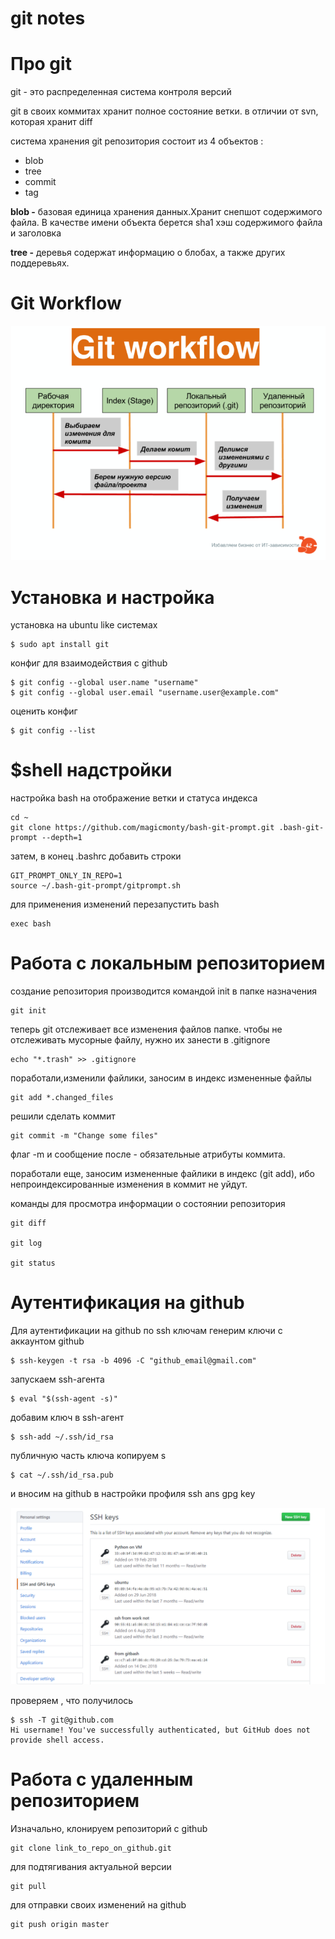 # git notes

# Про git

git -  это распределенная система контроля версий 

git в своих коммитах хранит полное состояние ветки. в отличии от svn, которая хранит diff 

система хранения git репозитория состоит из  4 объектов :

- blob
- tree
- commit
- tag

**blob -** базовая единица хранения данных.Хранит снепшот содержимого файла. В качестве имени объекта берется sha1 хэш содержимого файла и заголовка

**tree -** деревья содержат информацию о блобах, а также других поддеревьях.

# Git Workflow

![](gwf-31ba7b10-c767-4ca8-8556-16d6c79caf59.png)

# Установка и настройка

установка на ubuntu like системах

    $ sudo apt install git   

конфиг для взаимодействия с github

    $ git config --global user.name "username"
    $ git config --global user.email "username.user@example.com"

оценить конфиг

    $ git config --list

# $shell надстройки

настройка bash на отображение ветки и статуса индекса

    cd ~
    git clone https://github.com/magicmonty/bash-git-prompt.git .bash-git-prompt --depth=1

затем, в конец .bashrc добавить строки 

    GIT_PROMPT_ONLY_IN_REPO=1
    source ~/.bash-git-prompt/gitprompt.sh

для применения изменений перезапустить bash

    exec bash

# Работа с локальным репозиторием

создание репозитория  производится командой init в папке назначения

    git init

теперь git отслеживает все изменения файлов  папке. чтобы не отслеживать мусорные файлу, нужно их занести в .gitignore

    echo "*.trash" >> .gitignore

поработали,изменили файлики, заносим в индекс измененные  файлы

    git add *.changed_files

решили сделать коммит

    git commit -m "Change some files"

флаг -m и сообщение после - обязательные атрибуты коммита.

поработали еще, заносим измененные файлики в индекс (git add), ибо непроиндексированные изменения в коммит не уйдут.

команды для просмотра информации о состоянии репозитория

    git diff

    git log

    git status

# Аутентификация на github

Для аутентификации на github по ssh ключам  генерим ключи с аккаунтом github

    $ ssh-keygen -t rsa -b 4096 -C "github_email@gmail.com"

запускаем ssh-агента

    $ eval "$(ssh-agent -s)"

добавим ключ в ssh-агент

    $ ssh-add ~/.ssh/id_rsa

публичную часть ключа копируем s

    $ cat ~/.ssh/id_rsa.pub

и вносим на github в настройки профиля ssh ans gpg key

![](gitssh-c7cf515e-b2d5-472a-a785-f93c2c6c84b4.png)

проверяем , что получилось

    $ ssh -T git@github.com
    Hi username! You've successfully authenticated, but GitHub does not provide shell access.

# Работа с удаленным репозиторием

Изначально, клонируем репозиторий с github

    git clone link_to_repo_on_github.git


для подтягивания актуальной версии 

    git pull

для отправки своих изменений на github

    git push origin master
